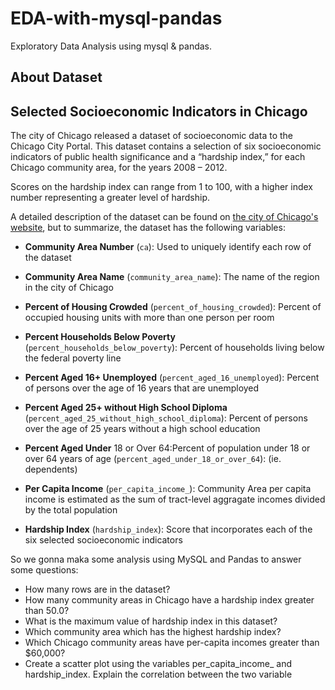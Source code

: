# EDA-with-mysql-pandas
Exploratory Data Analysis using mysql &amp; pandas.
## About Dataset 
## Selected Socioeconomic Indicators in Chicago

The city of Chicago released a dataset of socioeconomic data to the Chicago City Portal.
This dataset contains a selection of six socioeconomic indicators of public health significance and a “hardship index,” for each Chicago community area, for the years 2008 – 2012.

Scores on the hardship index can range from 1 to 100, with a higher index number representing a greater level of hardship.

A detailed description of the dataset can be found on [the city of Chicago's website](https://data.cityofchicago.org/Health-Human-Services/Census-Data-Selected-socioeconomic-indicators-in-C/kn9c-c2s2?utm_medium=Exinfluencer&utm_source=Exinfluencer&utm_content=000026UJ&utm_term=10006555&utm_id=NA-SkillsNetwork-Channel-SkillsNetworkCoursesIBMDeveloperSkillsNetworkDB0201ENSkillsNetwork20127838-2021-01-01), but to summarize, the dataset has the following variables:

*   **Community Area Number** (`ca`): Used to uniquely identify each row of the dataset

*   **Community Area Name** (`community_area_name`): The name of the region in the city of Chicago

*   **Percent of Housing Crowded** (`percent_of_housing_crowded`): Percent of occupied housing units with more than one person per room

*   **Percent Households Below Poverty** (`percent_households_below_poverty`): Percent of households living below the federal poverty line

*   **Percent Aged 16+ Unemployed** (`percent_aged_16_unemployed`): Percent of persons over the age of 16 years that are unemployed

*   **Percent Aged 25+ without High School Diploma** (`percent_aged_25_without_high_school_diploma`): Percent of persons over the age of 25 years without a high school education

*   **Percent Aged Under** 18 or Over 64:Percent of population under 18 or over 64 years of age (`percent_aged_under_18_or_over_64`): (ie. dependents)

*   **Per Capita Income** (`per_capita_income_`): Community Area per capita income is estimated as the sum of tract-level aggragate incomes divided by the total population

*   **Hardship Index** (`hardship_index`): Score that incorporates each of the six selected socioeconomic indicators

So we gonna maka some analysis using MySQL and Pandas to answer some questions:
* How many rows are in the dataset?
* How many community areas in Chicago have a hardship index greater than 50.0?
* What is the maximum value of hardship index in this dataset?
* Which community area which has the highest hardship index?
* Which Chicago community areas have per-capita incomes greater than $60,000?
* Create a scatter plot using the variables per_capita_income_ and hardship_index. Explain the correlation between the two variable
